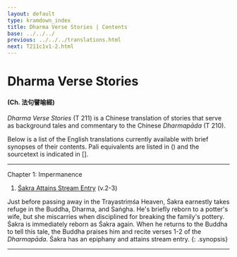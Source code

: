 ```yaml
---
layout: default
type: kramdown_index
title: Dharma Verse Stories | Contents
base: ../../../
previous: ../../../translations.html
next: T211c1v1-2.html
---
```


# Dharma Verse Stories
#### (Ch. <span class="ch">法句譬喻經</span>)

*Dharma Verse Stories* (T 211) is a Chinese translation of stories that serve as background tales and commentary to the Chinese *Dharmapāda* (T 210).

Below is a list of the English translations currently available with brief synopses of their contents. Pali equivalents are listed in () and the sourcetext is indicated in [].

---

Chapter 1: Impermanence
1. [Śakra Attains Stream Entry](T211c1v1-2.html) (v.2-3)

Just before passing away in the Trayastriṃśa Heaven, Śakra earnestly takes refuge in the  Buddha, Dharma, and Saṅgha. He's briefly reborn to a potter's wife, but she miscarries when disciplined for breaking the family's pottery. Śakra is immediately reborn as Śakra again. When he returns to the Buddha to tell this tale, the Buddha praises him and recite verses 1-2 of the *Dharmapāda*. Śakra has an epiphany and attains stream entry.
{: .synopsis}

---
